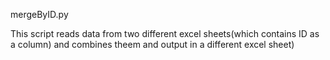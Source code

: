 mergeByID.py

This script reads data from two different excel sheets(which contains ID as a column) and combines theem and output in a different excel sheet)



